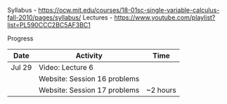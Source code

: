 Syllabus - https://ocw.mit.edu/courses/18-01sc-single-variable-calculus-fall-2010/pages/syllabus/
Lectures - https://www.youtube.com/playlist?list=PL590CCC2BC5AF3BC1

Progress

| Date | Activity | Time
| ---- | --- | ---|
| Jul 29 | Video: Lecture 6 | |
|  | Website: Session 16 problems  | |
|  | Website: Session 17 problems  | ~2 hours|
